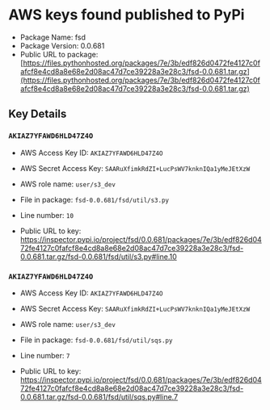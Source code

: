 # AWS keys found published to PyPi

* Package Name: fsd
* Package Version: 0.0.681
* Public URL to package: [https://files.pythonhosted.org/packages/7e/3b/edf826d0472fe4127c0fafcf8e4cd8a8e68e2d08ac47d7ce39228a3e28c3/fsd-0.0.681.tar.gz](https://files.pythonhosted.org/packages/7e/3b/edf826d0472fe4127c0fafcf8e4cd8a8e68e2d08ac47d7ce39228a3e28c3/fsd-0.0.681.tar.gz)

## Key Details

### `AKIAZ7YFAWD6HLD47Z4O`

* AWS Access Key ID: `AKIAZ7YFAWD6HLD47Z4O`
* AWS Secret Access Key: `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` 
* AWS role name: `user/s3_dev`
* File in package: `fsd-0.0.681/fsd/util/s3.py`
* Line number: `10`

* Public URL to key: https://inspector.pypi.io/project/fsd/0.0.681/packages/7e/3b/edf826d0472fe4127c0fafcf8e4cd8a8e68e2d08ac47d7ce39228a3e28c3/fsd-0.0.681.tar.gz/fsd-0.0.681/fsd/util/s3.py#line.10



### `AKIAZ7YFAWD6HLD47Z4O`

* AWS Access Key ID: `AKIAZ7YFAWD6HLD47Z4O`
* AWS Secret Access Key: `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` 
* AWS role name: `user/s3_dev`
* File in package: `fsd-0.0.681/fsd/util/sqs.py`
* Line number: `7`

* Public URL to key: https://inspector.pypi.io/project/fsd/0.0.681/packages/7e/3b/edf826d0472fe4127c0fafcf8e4cd8a8e68e2d08ac47d7ce39228a3e28c3/fsd-0.0.681.tar.gz/fsd-0.0.681/fsd/util/sqs.py#line.7


